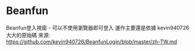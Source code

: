 # Beanfun

Beanfun登入視窗 - 可以不使用瀏覽器即可登入
運作主要還是依據 kevin940726 大大的原始碼
來源: https://github.com/kevin940726/BeanfunLogin/blob/master/zh-TW.md
